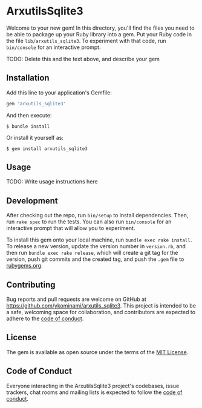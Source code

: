 # ArxutilsSqlite3

Welcome to your new gem! In this directory, you'll find the files you need to be able to package up your Ruby library into a gem. Put your Ruby code in the file `lib/arxutils_sqlite3`. To experiment with that code, run `bin/console` for an interactive prompt.

TODO: Delete this and the text above, and describe your gem

## Installation

Add this line to your application's Gemfile:

```ruby
gem 'arxutils_sqlite3'
```

And then execute:

    $ bundle install

Or install it yourself as:

    $ gem install arxutils_sqlite3

## Usage

TODO: Write usage instructions here

## Development

After checking out the repo, run `bin/setup` to install dependencies. Then, run `rake spec` to run the tests. You can also run `bin/console` for an interactive prompt that will allow you to experiment.

To install this gem onto your local machine, run `bundle exec rake install`. To release a new version, update the version number in `version.rb`, and then run `bundle exec rake release`, which will create a git tag for the version, push git commits and the created tag, and push the `.gem` file to [rubygems.org](https://rubygems.org).

## Contributing

Bug reports and pull requests are welcome on GitHub at https://github.com/ykominami/arxutils_sqlite3. This project is intended to be a safe, welcoming space for collaboration, and contributors are expected to adhere to the [code of conduct](https://github.com/ykominami/arxutils_sqlite3/blob/master/CODE_OF_CONDUCT.md).

## License

The gem is available as open source under the terms of the [MIT License](https://opensource.org/licenses/MIT).

## Code of Conduct

Everyone interacting in the ArxutilsSqlite3 project's codebases, issue trackers, chat rooms and mailing lists is expected to follow the [code of conduct](https://github.com/ykominami/arxutils_sqlite3/blob/master/CODE_OF_CONDUCT.md).
